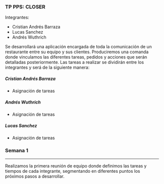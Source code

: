 ### TP PPS:  CLOSER

Integrantes:
- Cristian Andrés Barraza
- Lucas Sanchez
- Andrés Wuthrich

Se desarrollará una aplicación encargada de toda la comunicación de un restaurante entre su equipo y sus clientes. Produciremos una comanda donde vinculamos las diferentes tareas, pedidos y acciones que serán detalladas posteriormente.
Las tareas a realizar se dividirán entre los integrantes y será de la siguiente manera:

##### Cristian Andrés Barraza
- Asignación de tareas

##### Andrés Wuthrich
- Asignación de tareas

##### Lucas Sanchez
- Asignación de tareas

### Semana 1 
------------
Realizamos la primera reunión de equipo donde definimos las tareas y tiempos de cada integrante, segmentando en diferentes puntos los próximos pasos a desarrollar.
